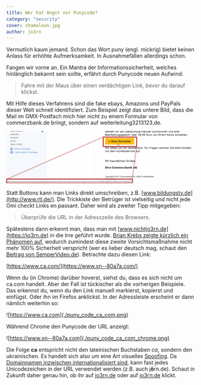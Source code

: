 ```yaml
---
title: Wer hat Angst vor Punycode?
category: "security"
cover: chameleon.jpg
author: jo3rn
---
```


Vermutlich kaum jemand. Schon das Wort puny (engl. mickrig) bietet keinen Anlass für erhöhte Aufmerksamkeit. In Ausnahmefällen allerdings schon.

Fangen wir vorne an. Ein Mantra der Informationssicherheit, welches hinlänglich bekannt sein sollte, erfährt durch Punycode neuen Aufwind:

> Fahre mit der Maus über einen verdächtigen Link, bevor du darauf klickst.

Mit Hilfe dieses Verfahrens sind die fake ebays, Amazons und PayPals dieser Welt schnell identifiziert. Zum Beispiel zeigt das untere Bild, dass die Mail im GMX-Postfach mich hier nicht zu einem Formular von commerzbank.de bringt, sondern auf weiterleitung3213123.de.

![Eine Maus hovert über einen vermeintlichen Link zu einem Bankformular und enthüllt den zu Grunde liegenden schädlichen Link.](./phishing_link.png)

Statt Buttons kann man Links direkt umschreiben, z.B. [www.bildungstv.de](http://www.rtl.de/). Die Trickkiste der Betrüger ist vielseitig und nicht jede Omi checkt Links en passant. Daher wird als zweiter Tipp mitgegeben:

> Überprüfe die URL in der Adresszeile des Browsers.

Spätestens dann erkennt man, dass man mit [www.nichtjo3rn.de](https://jo3rn.de) in die Irre geführt wurde. [Brian Krebs zeigte kürzlich ein Phänomen auf](https://krebsonsecurity.com/2018/03/look-alike-domains-and-visual-confusion/), wodurch zumindest diese zweite Vorsichtsmaßnahme nicht mehr 100% Sicherheit verspricht (wer es lieber deutsch mag, schaut den [Beitrag von SemperVideo.de](https://www.sempervideo.de/?video=punycode-phishing-angriff)). Betrachte dazu diesen Link:

[https://www.ca.com/](https://www.xn--80a7a.com/)

Wenn du (in Chrome) darüber hoverst, siehst du, dass es sich nicht um ca.com handelt. Aber der Fall ist tückischer als die vorherigen Beispiele. Das erkennst du, wenn du den Link manuell markierst, kopierst und einfügst. Oder ihn im Firefox anklickst. In der Adressleiste erscheint er dann nämlich weiterhin so:

![https://www.ca.com](./puny_code_ca_com.png)

Während Chrome den Punycode der URL anzeigt:

![https://www.xn--80a7a.com](./puny_code_ca_com_chrome.png)

Die Folge **са** entspricht nicht den lateinischen Buchstaben *ca*, sondern den ukrainischen. Es handelt sich also um eine Art visuelles [Spoofing](https://de.wikipedia.org/wiki/Spoofing). Da [Domainnamen inzwischen internationalisiert sind](https://www.icann.org/resources/pages/idn-2012-02-25-en), kann fast jedes Unicodezeichen in der URL verwendet werden (z.B. auch j**ö**rn.de). Schaut in Zukunft daher genau hin, ob ihr auf [jo3rn.de](https://jo3rn.de) oder auf [јо3гп.de](http://xn--3-ftb5ag5j.de/) klickt.